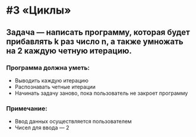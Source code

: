 # #3 «Циклы»

## Задача — написать программу, которая будет прибавлять k раз число n, а также умножать на 2 каждую четную итерацию.

### Программа должна уметь:

- Выводить каждую итерацию
- Распознавать четные итерации
- Начинать задачу заново, пока пользователь не закроет программу

### Примечание:

- Ввод данных осуществляется пользователем
- Чисел для ввода — 2
